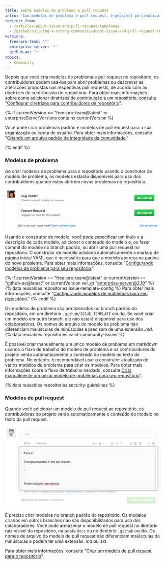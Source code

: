 ```yaml
---
title: Sobre modelos de problema e pull request
intro: 'Com modelos de problema e pull request, é possível personalizar e padronizar as informações que deseja que os contribuidores incluam quando abrem problemas e pull requests no seu repositório.'
redirect_from:
  - /articles/about-issue-and-pull-request-templates
  - /github/building-a-strong-community/about-issue-and-pull-request-templates
versions:
  free-pro-team: '*'
  enterprise-server: '*'
  github-ae: '*'
topics:
  - Community
---
```


Depois que você cria modelos de problema e pull request no repositório, os contribuidores podem usá-los para abrir problemas ou descrever as alterações propostas nas respectivas pull requests, de acordo com as diretrizes de contribuição do repositório. Para obter mais informações sobre como adicionar diretrizes de contribuição a um repositório, consulte "[Configurar diretrizes para contribuidores de repositório](/articles/setting-guidelines-for-repository-contributors)".

{% if currentVersion == "free-pro-team@latest" or enterpriseServerVersions contains currentVersion %}

Você pode criar problemas padrão e modelos de pull request para a sua organização ou conta de usuário. Para obter mais informações, consulte "[Criando um arquivo padrão de integridade da comunidade](/communities/setting-up-your-project-for-healthy-contributions/creating-a-default-community-health-file)."

{% endif %}

### Modelos de problema

Ao criar modelos de problema para o repositório usando o construtor de modelo de problema, os modelos estarão disponíveis para uso dos contribuidores quando estes abrirem novos problemas no repositório.

![Página de novo problema mostrando opções do modelo de problema](/assets/images/help/issues/new-issue-page-with-multiple-templates.png)

Usando o construtor de modelo, você pode especificar um titulo e a descrição de cada modelo, adicionar o conteúdo do modelo e, ou fazer commit do modelo no branch padrão, ou abrir uma pull request no repositório. O construtor de modelo adiciona automaticamente a markup de página inicial YAML que é necessária para que o modelo apareça na página do novo problema. Para obter mais informações, consulte "[Configurando modelos de problema para seu repositório](/articles/configuring-issue-templates-for-your-repository)."

{% if currentVersion == "free-pro-team@latest" or currentVersion == "github-ae@latest" or currentVersion ver_gt "enterprise-server@2.19" %}
{% data reusables.repositories.issue-template-config %} Para obter mais informações, consulte "[Configurando modelos de problemas para seu repositório](/communities/using-templates-to-encourage-useful-issues-and-pull-requests/configuring-issue-templates-for-your-repository#configuring-the-template-chooser)."
{% endif %}

Os modelos de problema são armazenados no branch padrão do repositório, em um diretório `.github/ISSUE_TEMPLATE` oculto. Se você criar um modelo em outro branch, ele não estará disponível para uso dos colaboradores. Os nomes de arquivo do modelo de problema não diferenciam maiúsculas de minúsculas e precisam de uma extensão *.md*. {% data reusables.repositories.valid-community-issues %}

É possível criar manualmente um único modelo de problema em markdown usando o fluxo de trabalho do modelo de problema e os contribuidores do projeto verão automaticamente o conteúdo do modelo no texto do problema. No entanto, é recomendável usar o construtor atualizado de vários modelos de problema para criar os modelos. Para obter mais informações sobre o fluxo de trabalho herdado, consulte [Criar manualmente um único modelo de problemas para seu repositório](/articles/manually-creating-a-single-issue-template-for-your-repository)".

{% data reusables.repositories.security-guidelines %}

### Modelos de pull request

Quando você adicionar um modelo de pull request ao repositório, os contribuidores do projeto verão automaticamente o conteúdo do modelo no texto da pull request.

![Exemplo de modelo de pull request](/assets/images/help/pull_requests/pr-template-sample.png)

É preciso criar modelos no branch padrão do repositório. Os modelos criados em outros branches não são disponibilizados para uso dos colaboradores. Você pode armazenar o modelo de pull request no diretório raiz visível do repositório, na pasta `docs` ou no diretório `.github` oculto. Os nomes de arquivo do modelo de pull request não diferenciam maiúsculas de minúsculas e podem ter uma extensão *.md* ou *.txt*.

Para obter mais informações, consulte "[Criar um modelo de pull request para o repositório](/articles/creating-a-pull-request-template-for-your-repository)".
